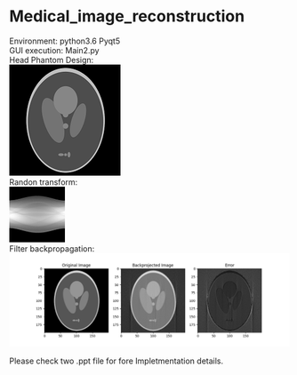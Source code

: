 # Medical_image_reconstruction
Environment: python3.6 Pyqt5  
GUI execution: Main2.py  
Head Phantom Design:  
![image](https://github.com/Chloe1997/Medical_image_reconstruction/blob/main/head_phantom_5.png)  
Randon transform:  
<img src="https://github.com/Chloe1997/Medical_image_reconstruction/blob/main/radon.png" width="100" height="100">  
Filter backpropagation:  
![image](https://github.com/Chloe1997/Medical_image_reconstruction/blob/main/compare.png)  

Please check two .ppt file for fore Impletmentation details.  
